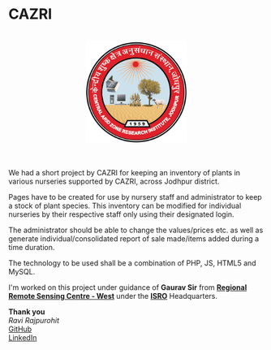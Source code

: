 # CAZRI
<bR>
<div align="center"><img src="img/logo.gif" height="200px"></div><br><br>

We had a short project by CAZRI for keeping an inventory of plants in various nurseries supported by CAZRI, across Jodhpur district.

Pages have to be created for use by nursery staff and administrator to keep a stock of plant species. This inventory can be modified for individual nurseries by their respective staff only using their designated login.

The administrator should be able to change the values/prices etc. as well as generate individual/consolidated report of sale made/items added during a time duration.

The technology to be used shall be a combination of PHP, JS, HTML5 and MySQL.

I'm worked on this project under guidance of <b>Gaurav Sir</b> from <a href="http://rrscw.nrsc.gov.in/" target="_blank"><b>Regional Remote Sensing Centre - West</b></a> under the <a href="http://www.isro.gov.in/" target="_blank"><b>ISRO</b></a> Headquarters.

<b>Thank you</br></b>
<i>Ravi Rajpurohit</i><br>
<a href="https://github.com/RaviRajpurohit" target="_blank">GitHub</a></br>
<a href="http://www.linkedin.com/in/ravirajpurohit" target="_blank">LinkedIn</a></br>
